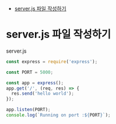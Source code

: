 <!-- TOC -->

- [server.js 파일 작성하기](#serverjs-%ED%8C%8C%EC%9D%BC-%EC%9E%91%EC%84%B1%ED%95%98%EA%B8%B0)

<!-- /TOC -->

# server.js 파일 작성하기

server.js
``` javascript
const express = require('express');

const PORT = 5000;

const app = express();
app.get('/', (req, res) => {
  res.send('hello world');
});

app.listen(PORT);
console.log(`Running on port :${PORT}`);

```